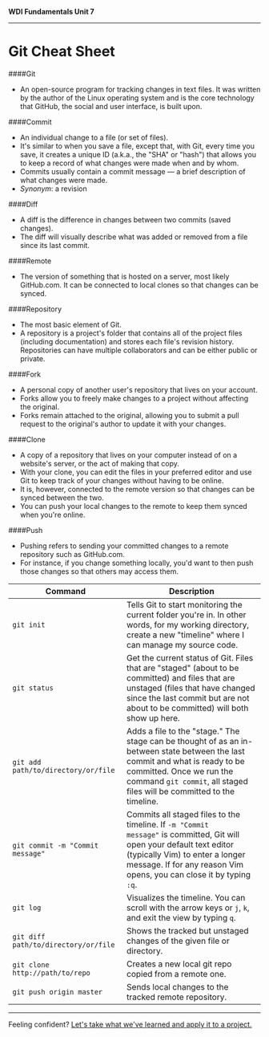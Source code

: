 **WDI Fundamentals Unit 7**

---

# Git Cheat Sheet

####Git
* An open-source program for tracking changes in text files. It was written by the author of the Linux operating system and is the core technology that GitHub, the social and user interface, is built upon.

####Commit
* An individual change to a file (or set of files).
* It's similar to when you save a file, except that, with Git, every time you save, it creates a unique ID (a.k.a., the "SHA" or "hash") that allows you to keep a record of what changes were made when and by whom.
* Commits usually contain a commit message — a brief description of what changes were made.
* *Synonym*: a revision

####Diff
* A diff is the difference in changes between two commits (saved changes).
* The diff will visually describe what was added or removed from a file since its last commit.

####Remote
* The version of something that is hosted on a server, most likely GitHub.com. It can be connected to local clones so that changes can be synced.

####Repository
* The most basic element of Git.
* A repository is a project's folder that contains all of the project files (including documentation) and stores each file's revision history. Repositories can have multiple collaborators and can be either public or private.

####Fork
* A personal copy of another user's repository that lives on your account.
* Forks allow you to freely make changes to a project without affecting the original.
* Forks remain attached to the original, allowing you to submit a pull request to the original's author to update it with your changes.

####Clone
* A copy of a repository that lives on your computer instead of on a website's server, or the act of making that copy.
* With your clone, you can edit the files in your preferred editor and use Git to keep track of your changes without having to be online.
* It is, however, connected to the remote version so that changes can be synced between the two.
* You can push your local changes to the remote to keep them synced when you're online.

####Push
* Pushing refers to sending your committed changes to a remote repository such as GitHub.com.
* For instance, if you change something locally, you'd want to then push those changes so that others may access them.


Command                                    | Description
---                                        | ---
`git init`                                 | Tells Git to start monitoring the current folder you're in. In other words, for my working directory, create a new "timeline" where I can manage my source code.
`git status`                               | Get the current status of Git. Files that are "staged" (about to be committed) and files that are unstaged (files that have changed since the last commit but are not about to be committed) will both show up here.
`git add path/to/directory/or/file`        | Adds a file to the "stage." The stage can be thought of as an in-between state between the last commit and what is ready to be committed. Once we run the command `git commit`, all staged files will be committed to the timeline.
<code>git commit -m "Commit message"</code>| Commits all staged files to the timeline. If <code>-m "Commit message"</code> is committed, Git will open your default text editor (typically Vim) to enter a longer message. If for any reason Vim opens, you can close it by typing `:q`.
`git log`                                  | Visualizes the timeline. You can scroll with the arrow keys or `j`, `k`, and exit the view by typing `q`.
`git diff path/to/directory/or/file`       | Shows the tracked but unstaged changes of the given file or directory.
`git clone http://path/to/repo`            | Creates a new local git repo copied from a remote one.
`git push origin master`                   | Sends local changes to the tracked remote repository.

---

Feeling confident? [Let's take what we've learned and apply it to a project.](09_assessment.md)
